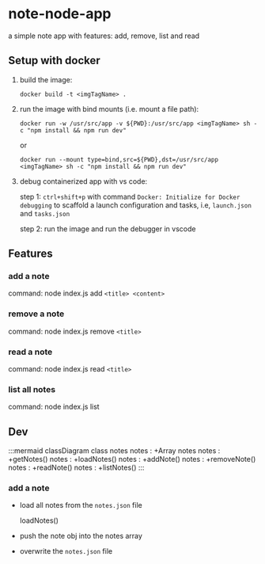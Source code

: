 # note-node-app
a simple note app with features: add, remove, list and read
## Setup with docker
1. build the image: 

    `docker build -t <imgTagName> .`

2. run the image with bind mounts (i.e. mount a file path): 

    `docker run -w /usr/src/app -v ${PWD}:/usr/src/app <imgTagName> sh -c "npm install && npm run dev"`
    
    or
    
    `docker run --mount type=bind,src=${PWD},dst=/usr/src/app <imgTagName> sh -c "npm install && npm run dev"`

3. debug containerized app with vs code:
    
    step 1:
        `ctrl+shift+p` with command `Docker: Initialize for Docker debugging` to scaffold a launch configuration and tasks, i.e, `launch.json` and `tasks.json`

    step 2:
        run the image and run the debugger in vscode

## Features
### add a note
command: node index.js add `<title> <content>`

### remove a note
command: node index.js remove `<title>`

### read a note
command: node index.js read `<title>`

### list all notes
command: node index.js list

## Dev
:::mermaid
classDiagram
    class notes
    notes : +Array notes
    notes : +getNotes()
    notes : +loadNotes()
    notes : +addNote()
    notes : +removeNote()
    notes : +readNote()
    notes : +listNotes()
:::
### add a note
- load all notes from the `notes.json` file
    
    loadNotes()
- push the note obj into the notes array
    
- overwrite the `notes.json` file

